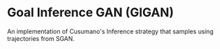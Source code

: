 # Goal Inference GAN (GIGAN)
An implementation of Cusumano's Inference strategy that samples using trajectories from SGAN.
